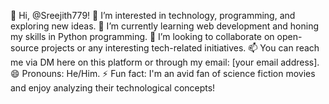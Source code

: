 👋 Hi, @Sreejith779!
👀 I’m interested in technology, programming, and exploring new ideas.
🌱 I’m currently learning web development and honing my skills in Python programming.
💞️ I’m looking to collaborate on open-source projects or any interesting tech-related initiatives.
📫 You can reach me via DM here on this platform or through my email: [your email address].
😄 Pronouns: He/Him.
⚡ Fun fact: I'm an avid fan of science fiction movies and enjoy analyzing their technological concepts!
<!---
Sreejith779/Sreejith779 is a ✨ special ✨ repository because its `README.md` (this file) appears on your GitHub profile.
You can click the Preview link to take a look at your changes.
--->

